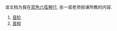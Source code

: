 该文档为我在[蓝色六弦琴行](http://www.dianping.com/shop/5343675), 张一诺老师授课所教的内容.

1. [音阶](../1/scales_in_guitar/README.md)
2. [音程](../2/intervals/README.md)
